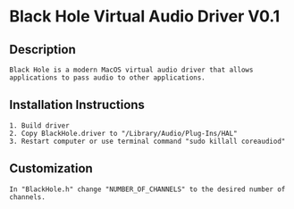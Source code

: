# Black Hole Virtual Audio Driver V0.1

## Description
    Black Hole is a modern MacOS virtual audio driver that allows applications to pass audio to other applications.

## Installation Instructions
    1. Build driver
    2. Copy BlackHole.driver to "/Library⁩/Audio⁩/Plug-Ins⁩/HAL"
    3. Restart computer or use terminal command "sudo killall coreaudiod"

## Customization
    In "BlackHole.h" change "NUMBER_OF_CHANNELS" to the desired number of channels.
